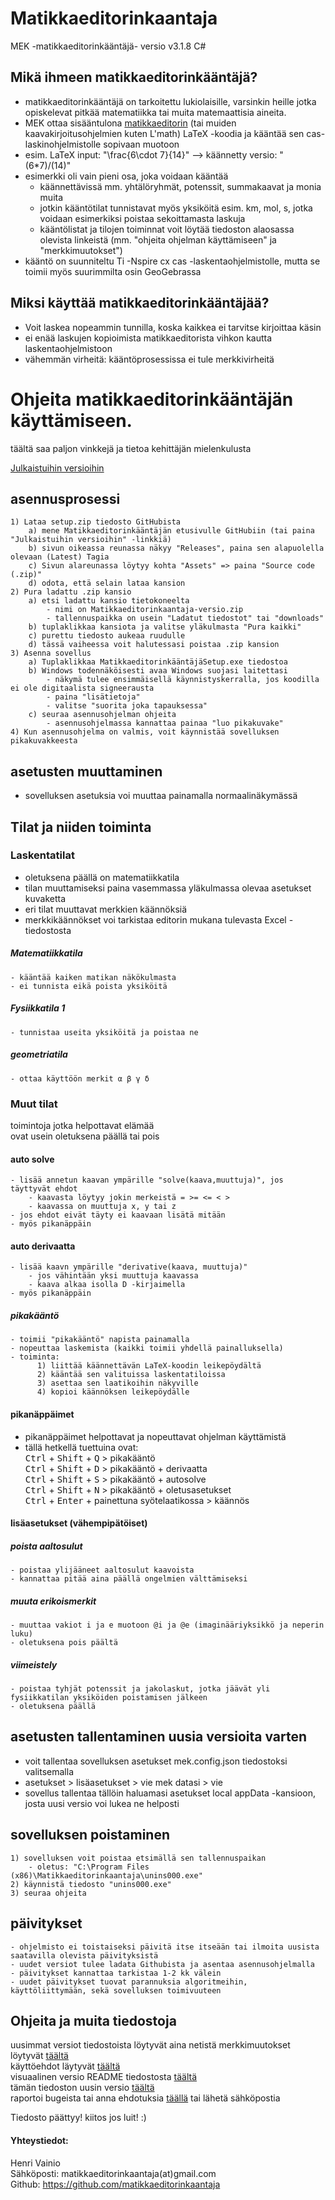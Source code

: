 # Matikkaeditorinkaantaja
MEK -matikkaeditorinkääntäjä-
versio v3.1.8 C#


## Mikä ihmeen matikkaeditorinkääntäjä?
- matikkaeditorinkääntäjä on tarkoitettu lukiolaisille, varsinkin heille jotka opiskelevat pitkää matematiikka tai muita matemaattisia aineita.  
- MEK ottaa sisääntulona [matikkaeditorin](https://math-demo.abitti.fi/) (tai muiden kaavakirjoitusohjelmien kuten L'math) LaTeX -koodia ja kääntää sen cas- laskinohjelmistolle sopivaan muotoon  
- esim. LaTeX input: "\frac{6\cdot 7}{14}" --> käännetty versio: "(6*7)/(14)"  
- esimerkki oli vain pieni osa, joka voidaan kääntää  
	- käännettävissä mm. yhtälöryhmät, potenssit, summakaavat ja monia muita  
	- jotkin kääntötilat tunnistavat myös yksiköitä esim. km, mol, s, jotka voidaan esimerkiksi poistaa sekoittamasta laskuja
	- kääntölistat ja tilojen toiminnat voit löytää tiedoston alaosassa olevista linkeistä (mm. "ohjeita ohjelman käyttämiseen" ja "merkkimuutokset")  
- kääntö on suunniteltu Ti -Nspire cx cas -laskentaohjelmistolle, mutta se toimii myös suurimmilta osin GeoGebrassa   

## Miksi käyttää matikkaeditorinkääntäjää?  
- Voit laskea nopeammin tunnilla, koska kaikkea ei tarvitse kirjoittaa käsin
- ei enää laskujen kopioimista matikkaeditorista vihkon kautta laskentaohjelmistoon
- vähemmän virheitä: kääntöprosessissa ei tule merkkivirheitä


# Ohjeita matikkaeditorinkääntäjän käyttämiseen.
täältä saa paljon vinkkejä ja tietoa kehittäjän mielenkulusta   
   
[Julkaistuihin versioihin](https://github.com/matikkaeditorinkaantaja/Matikkaeditorinkaantaja/releases)
   
## asennusprosessi
	1) Lataa setup.zip tiedosto GitHubista
		a) mene Matikkaeditorinkääntäjän etusivulle GitHubiin (tai paina "Julkaistuihin versioihin" -linkkiä)
		b) sivun oikeassa reunassa näkyy "Releases", paina sen alapuolella olevaan (Latest) Tagia 
		c) Sivun alareunassa löytyy kohta "Assets" => paina "Source code (.zip)"
		d) odota, että selain lataa kansion
	2) Pura ladattu .zip kansio
		a) etsi ladattu kansio tietokoneelta 
			- nimi on Matikkaeditorinkaantaja-versio.zip
			- tallennuspaikka on usein "Ladatut tiedostot" tai "downloads"
		b) tuplaklikkaa kansiota ja valitse yläkulmasta "Pura kaikki"
		c) purettu tiedosto aukeaa ruudulle
		d) tässä vaiheessa voit halutessasi poistaa .zip kansion
	3) Asenna sovellus
		a) Tuplaklikkaa MatikkaeditorinkääntäjäSetup.exe tiedostoa
		b) Windows todennäköisesti avaa Windows suojasi laitettasi
			- näkymä tulee ensimmäisellä käynnistyskerralla, jos koodilla ei ole digitaalista signeerausta
			- paina "lisätietoja"
			- valitse "suorita joka tapauksessa" 
		c) seuraa asennusohjelman ohjeita
			- asennusohjelmassa kannattaa painaa "luo pikakuvake"
	4) Kun asennusohjelma on valmis, voit käynnistää sovelluksen pikakuvakkeesta  
	
## asetusten muuttaminen 
- sovelluksen asetuksia voi muuttaa painamalla normaalinäkymässä 

## Tilat ja niiden toiminta

### Laskentatilat  
- oletuksena päällä on matematiikkatila  
- tilan muuttamiseksi paina vasemmassa yläkulmassa olevaa asetukset kuvaketta  
- eri tilat muuttavat merkkien käännöksiä  
- merkkikäännökset voi tarkistaa editorin mukana tulevasta Excel -tiedostosta

##### Matematiikkatila
	- kääntää kaiken matikan näkökulmasta
	- ei tunnista eikä poista yksiköitä 
        
##### Fysiikkatila 1
	- tunnistaa useita yksiköitä ja poistaa ne 

##### geometriatila
	- ottaa käyttöön merkit α β γ δ

### Muut tilat  
toimintoja jotka helpottavat elämää  
ovat usein oletuksena päällä tai pois
      
#### auto solve
	- lisää annetun kaavan ympärille "solve(kaava,muuttuja)", jos täyttyvät ehdot  
		- kaavasta löytyy jokin merkeistä = >= <= < >
		- kaavassa on muuttuja x, y tai z
	- jos ehdot eivät täyty ei kaavaan lisätä mitään
	- myös pikanäppäin
	
#### auto derivaatta
	- lisää kaavn ympärille "derivative(kaava, muuttuja)"
		- jos vähintään yksi muuttuja kaavassa
		- kaava alkaa isolla D -kirjaimella
	- myös pikanäppäin
		
##### pikakääntö
	- toimii "pikakääntö" napista painamalla
	- nopeuttaa laskemista (kaikki toimii yhdellä painalluksella)
	- toiminta:
		  1) liittää käännettävän LaTeX-koodin leikepöydältä
		  2) kääntää sen valituissa laskentatiloissa
		  3) asettaa sen laatikoihin näkyville
		  4) kopioi käännöksen leikepöydälle
	
#### pikanäppäimet  
- pikanäppäimet helpottavat ja nopeuttavat ohjelman käyttämistä  
- tällä hetkellä tuettuina ovat:  
<kbd>Ctrl</kbd> + <kbd>Shift</kbd> + <kbd>Q</kbd> > pikakääntö  
<kbd>Ctrl</kbd> + <kbd>Shift</kbd> + <kbd>D</kbd> > pikakääntö + derivaatta  
<kbd>Ctrl</kbd> + <kbd>Shift</kbd> + <kbd>S</kbd> > pikakääntö + autosolve  
<kbd>Ctrl</kbd> + <kbd>Shift</kbd> + <kbd>N</kbd> > pikakääntö + oletusasetukset  
<kbd>Ctrl</kbd> + <kbd>Enter</kbd> + painettuna syötelaatikossa > käännös  

#### lisäasetukset (vähempipätöiset)
##### poista aaltosulut
	- poistaa ylijääneet aaltosulut kaavoista
	- kannattaa pitää aina päällä ongelmien välttämiseksi

##### muuta erikoismerkit
	- muuttaa vakiot i ja e muotoon @i ja @e (imaginääriyksikkö ja neperin luku)
	- oletuksena pois päältä

##### viimeistely
	- poistaa tyhjät potenssit ja jakolaskut, jotka jäävät yli fysiikkatilan yksiköiden poistamisen jälkeen
	- oletuksena päällä

## asetusten tallentaminen uusia versioita varten
- voit tallentaa sovelluksen asetukset mek.config.json tiedostoksi valitsemalla 
- asetukset > lisäasetukset > vie mek datasi > vie
- sovellus tallentaa tällöin haluamasi asetukset local appData -kansioon, josta uusi versio voi lukea ne helposti 

## sovelluksen poistaminen
	1) sovelluksen voit poistaa etsimällä sen tallennuspaikan
		- oletus: "C:\Program Files (x86)\Matikkaeditorinkaantaja\unins000.exe"
	2) käynnistä tiedosto "unins000.exe"
	3) seuraa ohjeita
  
  
## päivitykset
	- ohjelmisto ei toistaiseksi päivitä itse itseään tai ilmoita uusista saatavilla olevista päivityksistä
	- uudet versiot tulee ladata Githubista ja asentaa asennusohjelmalla
	- päivitykset kannattaa tarkistaa 1-2 kk välein
	- uudet päivitykset tuovat parannuksia algoritmeihin, käyttöliittymään, sekä sovelluksen toimivuuteen 

## Ohjeita ja muita tiedostoja  

uusimmat versiot tiedostoista löytyvät aina netistä
merkkimuutokset löytyvät [täältä](https://docs.google.com/spreadsheets/d/1bi-iejOZ7LSQXTja8hWFj7LcgKMt4z3Aa5pRelak9R8/edit?usp=sharing)  
käyttöehdot läytyvät [täältä](https://docs.google.com/document/d/1m952YhMxpN6ihcMfVcO7xJ0TYGzwajvvKJLnzftqdz0/edit?usp=sharing)  
visuaalinen versio README tiedostosta [täältä](https://docs.google.com/document/d/1akGTKmWnCJrbmtH4gM1ucTExSKc3ipGZCM-l1wJatUQ/edit)  
tämän tiedoston uusin versio [täältä](https://github.com/matikkaeditorinkaantaja/Matikkaeditorinkaantaja#readme)  
raportoi bugeista tai anna ehdotuksia [täällä](https://github.com/matikkaeditorinkaantaja/Matikkaeditorinkaantaja/issues) tai lähetä sähköpostia
  
  
  
Tiedosto päättyy!   kiitos jos luit!  :) 
  
  
  
#### Yhteystiedot:
  
Henri Vainio  
Sähköposti: matikkaeditorinkaantaja(at)gmail.com  
Github: https://github.com/matikkaeditorinkaantaja
